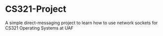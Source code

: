 # CS321-Project
A simple direct-messaging project to learn how to use network sockets for CS321 Operating Systems at UAF
